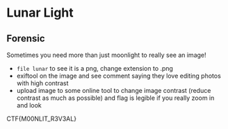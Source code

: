 # Lunar Light
## Forensic

Sometimes you need more than just moonlight to really see an image!

- `file lunar` to see it is a png, change extension to .png
- exiftool on the image and see comment saying they love editing photos with high contrast
- upload image to some online tool to change image contrast (reduce contrast as much as possible) and flag is legible if you really zoom in and look


CTF{M00NLIT_R3V3AL}
